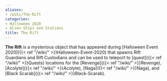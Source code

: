 ```yaml
---
aliases:
- /wiki/The-Rift
categories:
- Halloween 2020
- Alien Ships and Stations
title: The Rift
---
```


**The Rift** is a mysterious object that has appeared during [Halloween Event 2020]({{< ref "/wiki/" >}}Halloween-Event-2020) that spawns Rift Guardians and Rift Custodians and can be used to teleport to [quest]({{< ref "/wiki/" >}}Quests) locations for the [Revenge]({{< ref "/wiki/" >}}Revenge), [Acolyte]({{< ref "/wiki/" >}}Acolyte), [Naga]({{< ref "/wiki/" >}}Naga), and [Black Scarab]({{< ref "/wiki/" >}}Black-Scarab).